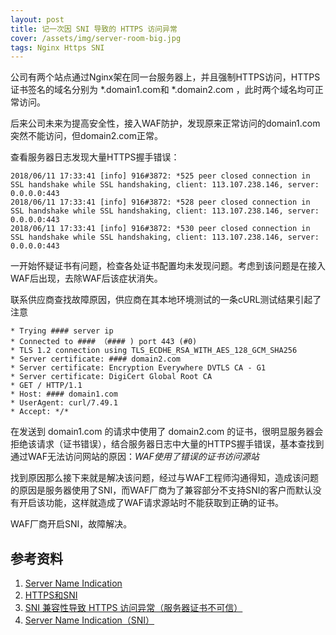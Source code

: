 ```yaml
---
layout: post
title: 记一次因 SNI 导致的 HTTPS 访问异常
cover: /assets/img/server-room-big.jpg
tags: Nginx Https SNI
---
```




公司有两个站点通过Nginx架在同一台服务器上，并且强制HTTPS访问，HTTPS证书签名的域名分别为  \*.domain1.com和 \*.domain2.com ，此时两个域名均可正常访问。

后来公司未来为提高安全性，接入WAF防护，发现原来正常访问的domain1.com突然不能访问，但domain2.com正常。

查看服务器日志发现大量HTTPS握手错误：

```shell
2018/06/11 17:33:41 [info] 916#3872: *525 peer closed connection in SSL handshake while SSL handshaking, client: 113.107.238.146, server: 0.0.0.0:443
2018/06/11 17:33:41 [info] 916#3872: *528 peer closed connection in SSL handshake while SSL handshaking, client: 113.107.238.146, server: 0.0.0.0:443
2018/06/11 17:33:41 [info] 916#3872: *530 peer closed connection in SSL handshake while SSL handshaking, client: 113.107.238.146, server: 0.0.0.0:443
```

一开始怀疑证书有问题，检查各处证书配置均未发现问题。考虑到该问题是在接入WAF后出现，去除WAF后该症状消失。

联系供应商查找故障原因，供应商在其本地环境测试的一条cURL测试结果引起了注意

```shell
* Trying #### server ip
* Connected to #### （#### ) port 443 (#0)
* TLS 1.2 connection using TLS_ECDHE_RSA_WITH_AES_128_GCM_SHA256 
* Server certificate: #### domain2.com
* Server certificate: Encryption Everywhere DVTLS CA - G1
* Server certificate: DigiCert Global Root CA
* GET / HTTP/1.1
* Host: #### domain1.com
* UserAgent: curl/7.49.1
* Accept: */*
```

在发送到 domain1.com 的请求中使用了 domain2.com 的证书，很明显服务器会拒绝该请求（证书错误），结合服务器日志中大量的HTTPS握手错误，基本查找到通过WAF无法访问网站的原因：*WAF使用了错误的证书访问源站*

找到原因那么接下来就是解决该问题，经过与WAF工程师沟通得知，造成该问题的原因是服务器使用了SNI，而WAF厂商为了兼容部分不支持SNI的客户而默认没有开启该功能，这样就造成了WAF请求源站时不能获取到正确的证书。

WAF厂商开启SNI，故障解决。

## 参考资料

1. [Server Name Indication](https://en.wikipedia.org/wiki/Server_Name_Indication)
2. [HTTPS和SNI](http://ju.outofmemory.cn/entry/115735)
3. [SNI 兼容性导致 HTTPS 访问异常（服务器证书不可信）](https://help.aliyun.com/knowledge_detail/43742.html)
4. [Server Name Indication（SNI）](https://blog.csdn.net/makenothing/article/details/53292335)